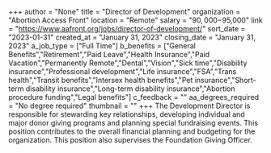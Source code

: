 +++
author = "None"
title = "Director of Development"
organization = "Abortion Access Front"
location = "Remote"
salary = "$90,000-$95,000"
link = "https://www.aafront.org/jobs/director-of-development/"
sort_date = "2023-01-31"
created_at = "January 31, 2023"
closing_date = "January 31, 2023"
a_job_type = ["Full Time"]
b_benefits = ["General Benefits","Retirement","Paid Leave","Health Insurance","Paid Vacation","Permanently Remote","Dental","Vision","Sick time","Disability insurance","Professional development","Life insurance","FSA","Trans health","Transit benefits","Intersex health benefits","Pet insurance","Short-term disability insurance","Long-term disability insurance","Abortion procedure funding","Legal benefits"]
c_feedback = ""
aa_degrees_required = "No degree required"
thumbnail = ""
+++
The Development Director is responsible for stewarding key relationships, developing individual and major donor giving programs and planning special fundraising events. This position contributes to the overall financial planning and budgeting for the organization. This position also supervises the Foundation Giving Officer.
